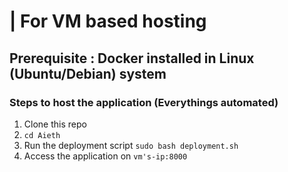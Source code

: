 # | For VM based hosting
## Prerequisite : Docker installed in Linux (Ubuntu/Debian) system

### Steps to host the application (Everythings automated)
1. Clone this repo
2. `cd Aieth`
3. Run the deployment script `sudo bash deployment.sh`
4. Access the application on `vm's-ip:8000`
